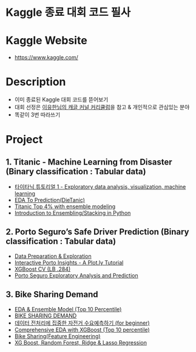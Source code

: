 # Kaggle 종료 대회 코드 필사

# Kaggle Website
- https://www.kaggle.com/

# Description
- 이미 종료된 Kaggle 대회 코드를 뜯어보기 
- 대회 선정은 [이유한님의 캐글 커널 커리큘럼](https://aifrenz.github.io/present_file/%EC%BB%A4%EB%84%90%EC%BB%A4%EB%A6%AC%ED%81%98%EB%9F%BC.pdf)을 참고 & 개인적으로 관심있는 분야 
- 똑같이 3번 따라쓰기

# Project
## 1. Titanic - Machine Learning from Disaster (Binary classification : Tabular data)
- [타이타닉 튜토리얼 1 - Exploratory data analysis, visualization, machine learning](https://kaggle-kr.tistory.com/17?category=868316)
- [EDA To Prediction(DieTanic)](https://www.kaggle.com/ash316/eda-to-prediction-dietanic)
- [Titanic Top 4% with ensemble modeling](https://www.kaggle.com/yassineghouzam/titanic-top-4-with-ensemble-modeling)
- [Introduction to Ensembling/Stacking in Python](https://www.kaggle.com/arthurtok/introduction-to-ensembling-stacking-in-python)

## 2. Porto Seguro’s Safe Driver Prediction (Binary classification : Tabular data)
- [Data Preparation & Exploration](https://www.kaggle.com/bertcarremans/data-preparation-exploration)
- [Interactive Porto Insights - A Plot.ly Tutorial](https://www.kaggle.com/arthurtok/interactive-porto-insights-a-plot-ly-tutorial)
- [XGBoost CV (LB .284)](https://www.kaggle.com/aharless/xgboost-cv-lb-284)
- [Porto Seguro Exploratory Analysis and Prediction](https://www.kaggle.com/gpreda/porto-seguro-exploratory-analysis-and-prediction)

## 3. Bike Sharing Demand
- [EDA & Ensemble Model (Top 10 Percentile)](https://www.kaggle.com/code/viveksrinivasan/eda-ensemble-model-top-10-percentile)
- [BIKE SHARING DEMAND](https://www.kaggle.com/code/rajmehra03/bike-sharing-demand-rmsle-0-3194)
- [데이터 전처리에 집중한 자전거 수요예측하기 (for beginner)](https://www.kaggle.com/code/kwonyoung234/for-beginner)
- [Comprehensive EDA with XGBoost (Top 10 percentile)](https://www.kaggle.com/code/miteshyadav/comprehensive-eda-with-xgboost-top-10-percentile)
- [Bike Sharing(Feature Engineering)](https://www.kaggle.com/code/fatmakursun/bike-sharing-feature-engineerin)
- [XG Boost, Random Forest, Ridge & Lasso Regression](https://www.kaggle.com/code/carolineecc/xg-boost-random-forest-ridge-lasso-regression)

